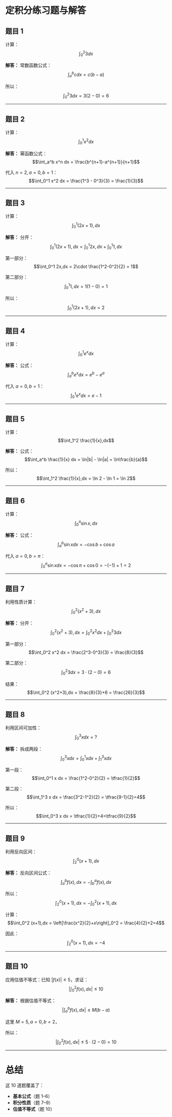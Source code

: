 

# 定积分练习题与解答

## 题目 1

计算：
$$\int_0^2 3dx$$

**解答：**
常数函数公式：
$$\int_a^b cdx = c(b-a)$$
  
所以：
$$\int_0^2 3dx = 3(2-0)=6$$

---

## 题目 2

计算：
$$\int_0^1 x^2 dx$$

**解答：**
幂函数公式：
$$\int_a^b x^n dx = \frac{b^{n+1}-a^{n+1}}{n+1}$$
  
代入 $n=2, a=0, b=1$：
$$\int_0^1 x^2 dx = \frac{1^3 - 0^3}{3} = \frac{1}{3}$$

---

## 题目 3

计算：
$$\int_0^1 (2x+1),dx$$

**解答：**
分开：
$$\int_0^1 (2x+1),dx = \int_0^1 2x,dx + \int_0^1 1,dx$$
  
第一部分：
$$\int_0^1 2x,dx = 2\cdot \frac{1^2-0^2}{2} = 1$$
  
第二部分：
$$\int_0^1 1,dx = 1(1-0)=1$$
  
所以：
$$\int_0^1 (2x+1),dx = 2$$

---

## 题目 4

计算：
$$\int_0^1 e^x dx$$

**解答：**
公式：
$$\int_a^b e^x dx = e^b - e^a$$
  
代入 $a=0,b=1$：
$$\int_0^1 e^x dx = e - 1$$

---

## 题目 5

计算：
$$\int_1^2 \frac{1}{x},dx$$

**解答：**
公式：
$$\int_a^b \frac{1}{x} dx = \ln|b| - \ln|a| = \ln\frac{b}{a}$$
  
所以：
$$\int_1^2 \frac{1}{x},dx = \ln 2 - \ln 1 = \ln 2$$

---

## 题目 6

计算：
$$\int_0^\pi \sin x , dx$$

**解答：**
公式：
$$\int_a^b \sin x dx = -\cos b + \cos a$$
  
代入 $a=0,b=\pi$：
$$\int_0^\pi \sin x dx = -\cos \pi + \cos 0 = -(-1)+1=2$$

---

## 题目 7

利用性质计算：
$$\int_0^2 (x^2+3),dx$$

**解答：**
分开：
$$\int_0^2 (x^2+3),dx = \int_0^2 x^2 dx + \int_0^2 3 dx$$
  
第一部分：
$$\int_0^2 x^2 dx = \frac{2^3-0^3}{3} = \frac{8}{3}$$
  
第二部分：
$$\int_0^2 3 dx = 3\cdot (2-0)=6$$
  
结果：
$$\int_0^2 (x^2+3),dx = \frac{8}{3}+6 = \frac{26}{3}$$

---

## 题目 8

利用区间可加性：
$$\int_0^3 x dx = ?$$

**解答：**
拆成两段：
$$\int_0^3 x dx = \int_0^1 x dx + \int_1^3 x dx$$
  
第一段：
$$\int_0^1 x dx = \frac{1^2-0^2}{2} = \tfrac{1}{2}$$
  
第二段：
$$\int_1^3 x dx = \frac{3^2-1^2}{2} = \tfrac{9-1}{2}=4$$
  
所以：
$$\int_0^3 x dx = \tfrac{1}{2}+4=\tfrac{9}{2}$$

---

## 题目 9

利用反向区间：
$$\int_2^0 (x+1),dx$$

**解答：**
反向区间公式：
$$\int_a^b f(x),dx = -\int_b^a f(x),dx$$
  
所以：
$$\int_2^0 (x+1),dx = -\int_0^2 (x+1),dx$$
  
计算：
$$\int_0^2 (x+1),dx = \left[\frac{x^2}{2}+x\right]_0^2 = \frac{4}{2}+2=4$$
  
因此：
$$\int_2^0 (x+1),dx = -4$$

---

## 题目 10

应用估值不等式：已知 $|f(x)| \le 5$，求证：
$$\Big|\int_0^2 f(x),dx\Big| \le 10$$

**解答：**
根据估值不等式：
$$\Big|\int_a^b f(x),dx\Big| \le M(b-a)$$
  
这里 $M=5, a=0, b=2$，
  
所以：
$$\Big|\int_0^2 f(x),dx\Big| \le 5\cdot (2-0)=10$$

---

# 总结

这 10 道题覆盖了：

* **基本公式**（题 1–6）
* **积分性质**（题 7–9）
* **估值不等式**（题 10）


